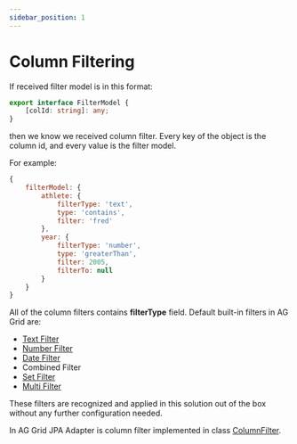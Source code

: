 ```yaml
---
sidebar_position: 1
---
```


# Column Filtering
If received filter model is in this format:
```typescript title="Column Filter format"
export interface FilterModel {
    [colId: string]: any;
}
```
then we know we received column filter.
Every key of the object is the column id, and every value is the filter model.

For example:
```javascript title="Example of column filter model from AG Grid documentation"
{
    filterModel: {
        athlete: {
            filterType: 'text',
            type: 'contains',
            filter: 'fred'
        },
        year: {
            filterType: 'number',
            type: 'greaterThan',
            filter: 2005,
            filterTo: null
        }
    }
}
```

All of the column filters contains **filterType** field.
Default built-in filters in AG Grid are:
- [Text Filter](https://ag-grid.com/angular-data-grid/filter-text/)
- [Number Filter](https://ag-grid.com/angular-data-grid/filter-number/)
- [Date Filter](https://ag-grid.com/angular-data-grid/filter-date/)
- Combined Filter
- [Set Filter](https://ag-grid.com/angular-data-grid/filter-set/)
- [Multi Filter](https://ag-grid.com/angular-data-grid/filter-multi/)

These filters are recognized and applied in this solution out of the box without any further configuration needed.

In AG Grid JPA Adapter is column filter implemented in class [ColumnFilter](https://github.com/smolcan/ag-grid-jpa-adapter/blob/main/src/main/java/com/github/smolcan/aggrid/jpa/adapter/filter/simple/ColumnFilter.java).
